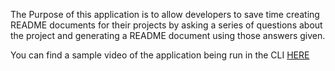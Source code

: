 The Purpose of this application is to allow developers to save time creating README documents for their projects by asking a series of questions about the project and generating a README document using those answers given.

You can find a sample video of the application being run in the CLI [HERE](https://drive.google.com/file/d/1j9ew2LvUAa9yL3z4KBYjdQDjQJsPpuVy/view?usp=sharing)
